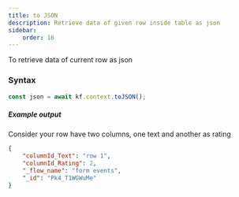 ```yaml
---
title: to JSON
description: Retrieve data of given row inside table as json
sidebar:
    order: 16
---
```


To retrieve data of current row as json

### Syntax

```js
const json = await kf.context.toJSON();
```

##### Example output

Consider your row have two columns, one text and another as rating

```json
{
	"columnId_Text": "row 1",
	"columnId_Rating": 2,
	"_flow_name": "form events",
	"_id": "Pk4_T1WGWuMe"
}
```
